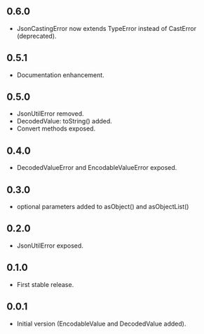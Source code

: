## 0.6.0

- JsonCastingError now extends TypeError instead of CastError (deprecated).

## 0.5.1

- Documentation enhancement.

## 0.5.0

- JsonUtilError removed.
- DecodedValue: toString() added.
- Convert methods exposed.


## 0.4.0

- DecodedValueError and EncodableValueError exposed.

## 0.3.0

- optional parameters added to asObject() and asObjectList()

## 0.2.0

- JsonUtilError exposed.

## 0.1.0

- First stable release.

## 0.0.1

- Initial version (EncodableValue and DecodedValue added).
